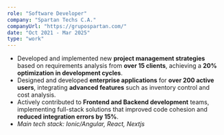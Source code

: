 ```yaml
---
role: "Software Developer"
company: "Spartan Techs C.A."
companyUrl: "https://grupospartan.com/"
date: "Oct 2021 - Mar 2025"
type: "work"
---
```

- Developed and implemented new **project management strategies** based on requirements analysis from **over 15 clients**, achieving a **20% optimization in development cycles**.
- Designed and developed **enterprise applications** for **over 200 active users**, integrating **advanced features** such as inventory control and cost analysis.
- Actively contributed to **Frontend and Backend development** teams, implementing full-stack solutions that improved code cohesion and **reduced integration errors by 15%**.
- *Main tech stack: Ionic/Angular, React, Nextjs*